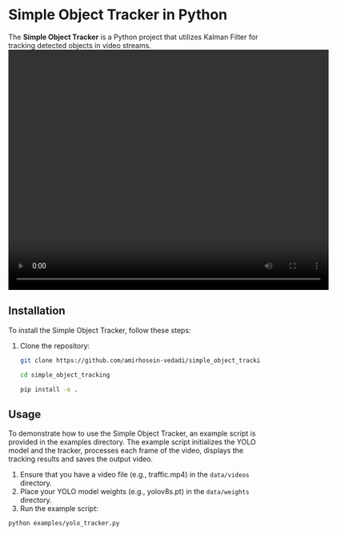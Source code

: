 # Simple Object Tracker in Python
The **Simple Object Tracker** is a Python project that utilizes Kalman Filter for tracking detected objects in video streams.
<video src="data/videos/output.mp4" width="640" height="480" controls></video>

## Installation

To install the Simple Object Tracker, follow these steps:

1. Clone the repository:
   ```bash
   git clone https://github.com/amirhosein-vedadi/simple_object_tracking.git
   
   cd simple_object_tracking

   pip install -e .
   ```
## Usage

To demonstrate how to use the Simple Object Tracker, an example script is provided in the examples directory. The example script initializes the YOLO model and the tracker, processes each frame of the video, displays the tracking results and saves the output video.
1. Ensure that you have a video file (e.g., traffic.mp4) in the `data/videos` directory.
2. Place your YOLO model weights (e.g., yolov8s.pt) in the `data/weights` directory.
3. Run the example script:
```bash
python examples/yolo_tracker.py
```